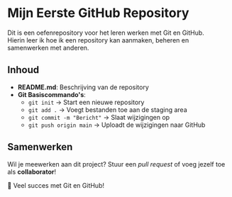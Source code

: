 # Mijn Eerste GitHub Repository

Dit is een oefenrepository voor het leren werken met Git en GitHub.  
Hierin leer ik hoe ik een repository kan aanmaken, beheren en samenwerken met anderen.

## Inhoud
- **README.md**: Beschrijving van de repository
- **Git Basiscommando's**:
  - `git init` → Start een nieuwe repository  
  - `git add .` → Voegt bestanden toe aan de staging area  
  - `git commit -m "Bericht"` → Slaat wijzigingen op  
  - `git push origin main` → Uploadt de wijzigingen naar GitHub  

## Samenwerken  
Wil je meewerken aan dit project? Stuur een *pull request* of voeg jezelf toe als **collaborator**!

🚀 Veel succes met Git en GitHub!
